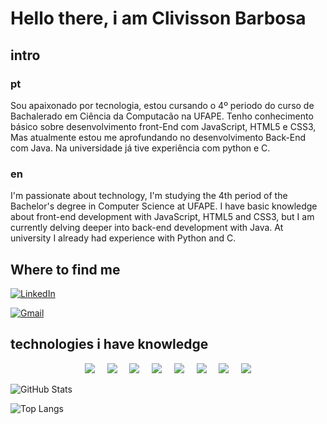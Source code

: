 # Hello there, i am Clivisson Barbosa

## intro

### pt

Sou apaixonado por tecnologia, estou cursando o 4º periodo do curso de Bachalerado em Ciência da Computacão na UFAPE. Tenho conhecimento básico sobre desenvolvimento front-End com JavaScript, HTML5 e CSS3, Mas atualmente estou me aprofundando no desenvolvimento Back-End com Java. Na universidade já tive experiência com python e C.

### en 

I'm passionate about technology, I'm studying the 4th period of the Bachelor's degree in Computer Science at UFAPE. I have basic knowledge about front-end development with JavaScript, HTML5 and CSS3, but I am currently delving deeper into back-end development with Java. At university I already had experience with Python and C.
## Where to find me
[![LinkedIn](https://img.shields.io/badge/LinkedIn-0077B5?style=for-the-badge&logo=linkedin&logoColor=white)](https://www.linkedin.com/in/cl%C3%ADvisson-barbosa-93875524a/)

[![Gmail](https://img.shields.io/badge/Gmail-333333?style=for-the-badge&logo=gmail&logoColor=red)](mailto:cjbarbosa2001@gmail.com)

## technologies i have knowledge
<p align="center">
  <img src="https://img.shields.io/badge/Java-F80000?style=for-the-badge&logo=oracle&logoColor=white"/>&nbsp;&nbsp;&nbsp;&nbsp;
  <img src="https://img.shields.io/badge/JavaScript-F7DF1E?style=for-the-badge&logo=javascript&logoColor=black"/>&nbsp;&nbsp;&nbsp;&nbsp;
  <img src="https://img.shields.io/badge/C-00599C?style=for-the-badge&logo=c&logoColor=white"/>&nbsp;&nbsp;&nbsp;&nbsp;
  <img src="https://img.shields.io/badge/python-3670A0?style=for-the-badge&logo=python&logoColor=ffdd54"/>&nbsp;&nbsp;&nbsp;&nbsp;
  <img src="https://img.shields.io/badge/HTML5-E34F26?style=for-the-badge&logo=html5&logoColor=white"/>&nbsp;&nbsp;&nbsp;&nbsp;
  <img src="https://img.shields.io/badge/CSS3-1572B6?style=for-the-badge&logo=css3&logoColor=white"/>&nbsp;&nbsp;&nbsp;&nbsp;
  <img src="https://img.shields.io/badge/GIT-E44C30?style=for-the-badge&logo=git&logoColor=white"/>&nbsp;&nbsp;&nbsp;&nbsp;
  <a href="https://github.com/clivissonjose">
    <img src="https://img.shields.io/badge/GitHub-100000?style=for-the-badge&logo=github&logoColor=white"/>
  </a>
</p>





![GitHub Stats](https://github-readme-stats.vercel.app/api?username=clivissonjose&theme=transparent&bg_color=000&border_color=30A3DC&show_icons=true&icon_color=30A3DC&title_color=E94D5F&text_color=FFF)


![Top Langs](https://github-readme-stats-git-masterrstaa-rickstaa.vercel.app/api/top-langs/?username=clivissonjose&bg_color=000&border_color=30A3DC&title_color=E94D5F&text_color=FFF)
